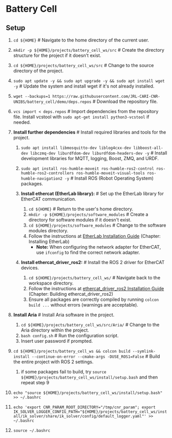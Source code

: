 # Battery Cell

## Setup

1. `cd ${HOME}` # Navigate to the home directory of the current user.
2. `mkdir -p ${HOME}/projects/battery_cell_ws/src` # Create the directory structure for the project if it doesn't exist.
3. `cd ${HOME}/projects/battery_cell_ws/src` # Change to the source directory of the project.
4. `sudo apt update -y && sudo apt upgrade -y && sudo apt install wget -y` # Update the system and install wget if it's not already installed.
5. `wget --backups=1 https://raw.githubusercontent.com/JRL-CARI-CNR-UNIBS/battery_cell/demo/deps.repos` # Download the repository file.
6. `vcs import < deps.repos` # Import dependencies from the repository file. Install vcstool with `sudo apt-get install python3-vcstool` if needed.
7. **Install further dependencies** # Install required libraries and tools for the project.
    1. `sudo apt install libmosquitto-dev liblog4cxx-dev libboost-all-dev libczmq-dev liburdfdom-dev liburdfdom-headers-dev -y` # Install development libraries for MQTT, logging, Boost, ZMQ, and URDF.
    2. `sudo apt install ros-humble-moveit ros-humble-ros2-control ros-humble-ros2-controllers ros-humble-moveit-visual-tools ros-humble-navigation2 -y` # Install ROS (Robot Operating System) packages.

    3. **Install ethercat (EtherLab library):** # Set up the EtherLab library for EtherCAT communication.
        1. `cd ${HOME}` # Return to the user's home directory.
        2. `mkdir -p ${HOME}/projects/software_modules` # Create a directory for software modules if it doesn't exist.
        3. `cd ${HOME}/projects/software_modules` # Change to the software modules directory.
        4. Follow the instructions at [EtherLab Installation Guide](https://icube-robotics.github.io/ethercat_driver_ros2/quickstart/installation.html) (Chapter: Installing EtherLab)
            - **Note:** When configuring the network adapter for EtherCAT, use `ifconfig` to find the correct network adapter.

    4. **Install ethercat_driver_ros2:** # Install the ROS 2 driver for EtherCAT devices.
        1. `cd ${HOME}/projects/battery_cell_ws/` # Navigate back to the workspace directory.
        2. Follow the instructions at [ethercat_driver_ros2 Installation Guide](https://icube-robotics.github.io/ethercat_driver_ros2/quickstart/installation.html) (Chapter: Building ethercat_driver_ros2)
        3. Ensure all packages are correctly compiled by running `colcon build ...` without errors (warnings are acceptable).

8. **Install Aria** # Install Aria software in the project.
    1. `cd ${HOME}/projects/battery_cell_ws/src/Aria/` # Change to the Aria directory within the project.
    2. `bash config.sh` # Run the configuration script.
    3. Insert user password if prompted.
9. `cd ${HOME}/projects/battery_cell_ws && colcon build --symlink-install --continue-on-error --cmake-args -DUSE_ROS1=False` # Build the entire project with ROS 2 settings.
   1.  if some packages fail to build, try `source ${HOME}/projects/battery_cell_ws/install/setup.bash` and then repeat step 9
10. `echo "source ${HOME}/projects/battery_cell_ws/install/setup.bash" >> ~/.bashrc`
11. `echo 'export CNR_PARAM_ROOT_DIRECTORY="/tmp/cnr_param"; export IK_SOLVER_LOGGER_CONFIG_PATH="${HOME}/projects/battery_cell_ws/install/ik_solver/share/ik_solver/config/default_logger.yaml"' >> ~/.bashrc`
12. `source ~/.bashrc`
